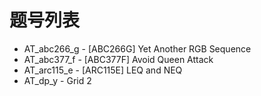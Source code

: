 # 题号列表

- AT_abc266_g - [ABC266G] Yet Another RGB Sequence
- AT_abc377_f - [ABC377F] Avoid Queen Attack
- AT_arc115_e - [ARC115E] LEQ and NEQ
- AT_dp_y - Grid 2
